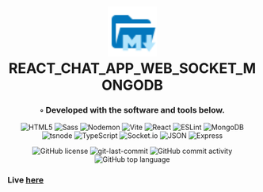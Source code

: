 <div align="center">
<h1 align="center">
<img src="https://raw.githubusercontent.com/PKief/vscode-material-icon-theme/ec559a9f6bfd399b82bb44393651661b08aaf7ba/icons/folder-markdown-open.svg" width="100" />
<br>REACT_CHAT_APP_WEB_SOCKET_MONGODB</h1>
<h3>◦ Developed with the software and tools below.</h3>

<p align="center">
<img src="https://img.shields.io/badge/HTML5-E34F26.svg?style=flat-square&logo=HTML5&logoColor=white" alt="HTML5" />
<img src="https://img.shields.io/badge/Sass-CC6699.svg?style=flat-square&logo=Sass&logoColor=white" alt="Sass" />
<img src="https://img.shields.io/badge/Nodemon-76D04B.svg?style=flat-square&logo=Nodemon&logoColor=white" alt="Nodemon" />
<img src="https://img.shields.io/badge/Vite-646CFF.svg?style=flat-square&logo=Vite&logoColor=white" alt="Vite" />
<img src="https://img.shields.io/badge/React-61DAFB.svg?style=flat-square&logo=React&logoColor=black" alt="React" />
<img src="https://img.shields.io/badge/ESLint-4B32C3.svg?style=flat-square&logo=ESLint&logoColor=white" alt="ESLint" />

<img src="https://img.shields.io/badge/MongoDB-47A248.svg?style=flat-square&logo=MongoDB&logoColor=white" alt="MongoDB" />
<img src="https://img.shields.io/badge/tsnode-3178C6.svg?style=flat-square&logo=ts-node&logoColor=white" alt="tsnode" />
<img src="https://img.shields.io/badge/TypeScript-3178C6.svg?style=flat-square&logo=TypeScript&logoColor=white" alt="TypeScript" />
<img src="https://img.shields.io/badge/Socket.io-010101.svg?style=flat-square&logo=socketdotio&logoColor=white" alt="Socket.io" />
<img src="https://img.shields.io/badge/JSON-000000.svg?style=flat-square&logo=JSON&logoColor=white" alt="JSON" />
<img src="https://img.shields.io/badge/Express-000000.svg?style=flat-square&logo=Express&logoColor=white" alt="Express" />
</p>
<img src="https://img.shields.io/github/license/guillaumefalvet/react_chat_app_web_socket_mongodb?style=flat-square&color=5D6D7E" alt="GitHub license" />
<img src="https://img.shields.io/github/last-commit/guillaumefalvet/react_chat_app_web_socket_mongodb?style=flat-square&color=5D6D7E" alt="git-last-commit" />
<img src="https://img.shields.io/github/commit-activity/m/guillaumefalvet/react_chat_app_web_socket_mongodb?style=flat-square&color=5D6D7E" alt="GitHub commit activity" />
<img src="https://img.shields.io/github/languages/top/guillaumefalvet/react_chat_app_web_socket_mongodb?style=flat-square&color=5D6D7E" alt="GitHub top language" />
</div>

### Live [here](https://react-chat-app-production-12ea.up.railway.app/)
